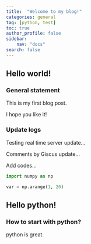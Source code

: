 ```yaml
---
title:  "Welcome to my blog!"
categories: general
tag: [python, test]
toc: true
author_profile: false
sidebar:
    nav: "docs"
search: false
---
```

## Hello world!

### General statement

This is my first blog post.

I hope you like it!

### Update logs

Testing real time server update...

Comments by Giscus update...

Add codes...

```python
import numpy as np

var = np.arange(1, 20)
```

## Hello python!

### How to start with python?

python is great.
